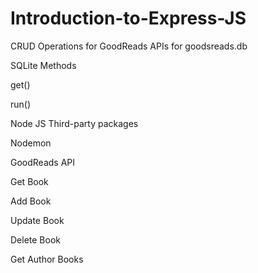 # Introduction-to-Express-JS
CRUD Operations for GoodReads APIs for goodsreads.db 

SQLite Methods

get()

run()

Node JS Third-party packages

Nodemon

GoodReads API

Get Book

Add Book

Update Book

Delete Book

Get Author Books
